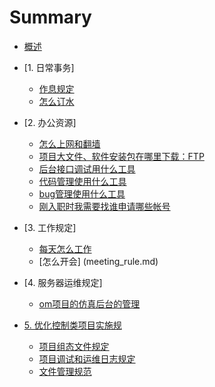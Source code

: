 # Summary

* [概述](README.md)
* \[1. 日常事务\]
  * [作息规定](schedule_rule.md)
  * [怎么订水](schedule_rule.md)
* \[2. 办公资源\]
  * [怎么上网和翻墙](network.md)
  * [项目大文件、软件安装包在哪里下载：FTP](network_ftp.md)
  * [后台接口调试用什么工具](postman_team.md)
  * [代码管理使用什么工具](code_manage.md)
  * [bug管理使用什么工具](bug_manage.md)
  * [刚入职时我需要找谁申请哪些帐号](tools_user.md)
* \[3. 工作规定\]
  * [每天怎么工作](work_report.md)
  * \[怎么开会\] \(meeting\_rule.md\)
* \[4. 服务器运维规定\]
  * [om项目的仿真后台的管理](om_backend.md)

* [5. 优化控制类项目实施规](5-xiang-mu-diao-8bd55d.md)
  * [项目组态文件规定](projectdb_rule.md)
  * [项目调试和运维日志规定](project_cx.md)
  * [文件管理规范](wen-jian-guan-li-gui-fan.md)



